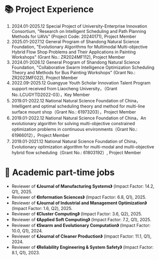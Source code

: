 <h1>📚 Project Experience </h1>

<ol>
    <li>
        2024.01-2025.12 Special Project of University-Enterprise Innovation Consortium, "Research on Intelligent Scheduling and Path Planning Methods for UAVs" (Project Code: 20240171), Project Member
    </li>
    <li>
        2025.01-2027.12 General Program of Shandong Natural Science Foundation, "Evolutionary Algorithms for Multimodal Multi-objective Hybrid Flow Shop Problems and Their Applications in Painting Workshops" (Grant No.: ZR2024MF112), Project Member
    </li>
    <li>
        2024.01-2026.12 General Program of Shandong Natural Science Foundation, "Collaborative Swarm Intelligence Optimization Scheduling Theory and Methods for Bus Painting Workshops" (Grant No.: ZR2023MF022), Project Member
    </li>
    <li>
        2022.09-2025.12 Guangyue Youth Scholar Innovation Talent Program support received from Liaocheng University，（Grant No.:LCUGYTD2022-03），Key Member
    </li>
    <li>
        2019.01-2022.12 National Natural Science Foundation of China，Intelligent and optimal scheduling theory and method for multi-line surface mount shop（Grant No.: 61973203），Project Member
    </li>
    <li>
        2019.01-2022.12 National Natural Science Foundation of China，An evolutionary algorithm for solving multi-objective constrained optimization problems in continuous environments（Grant No.: 61966012），Project Member
    </li>
    <li>
        2019.01-2021.12 National Natural Science Foundation of China，Evolutionary optimization algorithm for multi-modal and multi-objective hybrid flow scheduling（Grant No.: 61803192）, Project Member
    </li>
</ol>

<h1>📝 Academic part-time jobs </h1>

<ul>
    <li>
        Reviewer of <strong>《Journal of Manufacturing Systems》</strong> (Impact Factor: 14.2, Q1), 2025.
    </li>
    <li>
        Reviewer of <strong>《Information Sciences》</strong> (Impact Factor: 6.8, Q1), 2025.
    </li>
    <li>
        Reviewer of <strong>《Journal of Industrial and Management Optimization》</strong> (Impact Factor: 1.6, Q2), 2025.
    </li>
    <li>
        Reviewer of <strong>《Cluster Computing》</strong> (Impact Factor: 3.6, Q2), 2025.
    </li>
    <li>
        Reviewer of <strong>《Applied Soft Computing》</strong> (Impact Factor: 7.2, Q1), 2025.
    </li>
    <li>
        Reviewer of <strong>《Swarm and Evolutionary Computation》</strong> (Impact Factor: 10.0, Q1), 2024.
    </li>
    <li>
        Reviewer of <strong>《Journal of Cleaner Production》</strong> (Impact Factor: 11.1, Q1), 2024.
    </li>
    <li>
        Reviewer of <strong>《Reliability Engineering & System Safety》</strong> (Impact Factor: 8.1, Q1), 2023.
    </li>
</ul>

